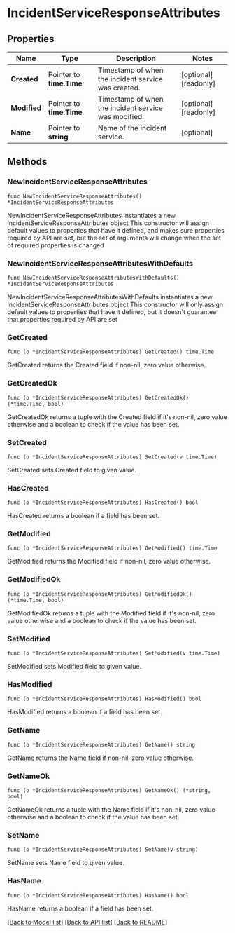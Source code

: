 # IncidentServiceResponseAttributes

## Properties

Name | Type | Description | Notes
---- | ---- | ----------- | ------
**Created** | Pointer to **time.Time** | Timestamp of when the incident service was created. | [optional] [readonly] 
**Modified** | Pointer to **time.Time** | Timestamp of when the incident service was modified. | [optional] [readonly] 
**Name** | Pointer to **string** | Name of the incident service. | [optional] 

## Methods

### NewIncidentServiceResponseAttributes

`func NewIncidentServiceResponseAttributes() *IncidentServiceResponseAttributes`

NewIncidentServiceResponseAttributes instantiates a new IncidentServiceResponseAttributes object
This constructor will assign default values to properties that have it defined,
and makes sure properties required by API are set, but the set of arguments
will change when the set of required properties is changed

### NewIncidentServiceResponseAttributesWithDefaults

`func NewIncidentServiceResponseAttributesWithDefaults() *IncidentServiceResponseAttributes`

NewIncidentServiceResponseAttributesWithDefaults instantiates a new IncidentServiceResponseAttributes object
This constructor will only assign default values to properties that have it defined,
but it doesn't guarantee that properties required by API are set

### GetCreated

`func (o *IncidentServiceResponseAttributes) GetCreated() time.Time`

GetCreated returns the Created field if non-nil, zero value otherwise.

### GetCreatedOk

`func (o *IncidentServiceResponseAttributes) GetCreatedOk() (*time.Time, bool)`

GetCreatedOk returns a tuple with the Created field if it's non-nil, zero value otherwise
and a boolean to check if the value has been set.

### SetCreated

`func (o *IncidentServiceResponseAttributes) SetCreated(v time.Time)`

SetCreated sets Created field to given value.

### HasCreated

`func (o *IncidentServiceResponseAttributes) HasCreated() bool`

HasCreated returns a boolean if a field has been set.

### GetModified

`func (o *IncidentServiceResponseAttributes) GetModified() time.Time`

GetModified returns the Modified field if non-nil, zero value otherwise.

### GetModifiedOk

`func (o *IncidentServiceResponseAttributes) GetModifiedOk() (*time.Time, bool)`

GetModifiedOk returns a tuple with the Modified field if it's non-nil, zero value otherwise
and a boolean to check if the value has been set.

### SetModified

`func (o *IncidentServiceResponseAttributes) SetModified(v time.Time)`

SetModified sets Modified field to given value.

### HasModified

`func (o *IncidentServiceResponseAttributes) HasModified() bool`

HasModified returns a boolean if a field has been set.

### GetName

`func (o *IncidentServiceResponseAttributes) GetName() string`

GetName returns the Name field if non-nil, zero value otherwise.

### GetNameOk

`func (o *IncidentServiceResponseAttributes) GetNameOk() (*string, bool)`

GetNameOk returns a tuple with the Name field if it's non-nil, zero value otherwise
and a boolean to check if the value has been set.

### SetName

`func (o *IncidentServiceResponseAttributes) SetName(v string)`

SetName sets Name field to given value.

### HasName

`func (o *IncidentServiceResponseAttributes) HasName() bool`

HasName returns a boolean if a field has been set.


[[Back to Model list]](../README.md#documentation-for-models) [[Back to API list]](../README.md#documentation-for-api-endpoints) [[Back to README]](../README.md)



